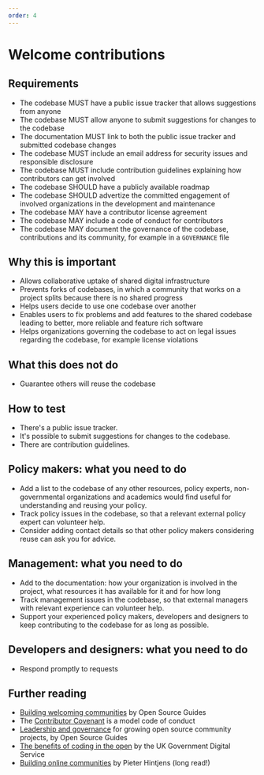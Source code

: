 ```yaml
---
order: 4
---
```


# Welcome contributions

## Requirements


* The codebase MUST have a public issue tracker that allows suggestions from anyone
* The codebase MUST allow anyone to submit suggestions for changes to the codebase
* The documentation MUST link to both the public issue tracker and submitted codebase changes
* The codebase MUST include an email address for security issues and responsible disclosure
* The codebase MUST include contribution guidelines explaining how contributors can get involved
* The codebase SHOULD have a publicly available roadmap
* The codebase SHOULD advertize the committed engagement of involved organizations in the development and maintenance
* The codebase MAY have a contributor license agreement
* The codebase MAY include a code of conduct for contributors
* The codebase MAY document the governance of the codebase, contributions and its community, for example in a `GOVERNANCE` file

## Why this is important

* Allows collaborative uptake of shared digital infrastructure
* Prevents forks of codebases, in which a community that works on a project splits because there is no shared progress
* Helps users decide to use one codebase over another
* Enables users to fix problems and add features to the shared codebase leading to better, more reliable and feature rich software
* Helps organizations governing the codebase to act on legal issues regarding the codebase, for example license violations

## What this does not do

* Guarantee others will reuse the codebase

## How to test

* There's a public issue tracker.
* It's possible to submit suggestions for changes to the codebase.
* There are contribution guidelines.

## Policy makers: what you need to do

* Add a list to the codebase of any other resources, policy experts, non-governmental organizations and academics would find useful for understanding and reusing your policy.
* Track policy issues in the codebase, so that a relevant external policy expert can volunteer help.
* Consider adding contact details so that other policy makers considering reuse can ask you for advice.

## Management: what you need to do

* Add to the documentation: how your organization is involved in the project, what resources it has available for it and for how long
* Track management issues in the codebase, so that external managers with relevant experience can volunteer help.
* Support your experienced policy makers, developers and designers to keep contributing to the codebase for as long as possible.

## Developers and designers: what you need to do

* Respond promptly to requests

## Further reading

* [Building welcoming communities](https://opensource.guide/building-community/) by Open Source Guides
* The [Contributor Covenant](https://www.contributor-covenant.org/version/1/4/code-of-conduct) is a model code of conduct
* [Leadership and governance](https://opensource.guide/leadership-and-governance/) for growing open source community projects, by Open Source Guides
* [The benefits of coding in the open](https://gds.blog.gov.uk/2017/09/04/the-benefits-of-coding-in-the-open/) by the UK Government Digital Service
* [Building online communities](http://hintjens.com/blog:117) by Pieter Hintjens (long read!)
